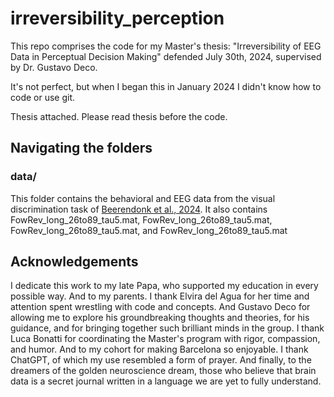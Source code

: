 # irreversibility_perception

This repo comprises the code for my Master's thesis: "Irreversibility of EEG Data in Perceptual Decision Making" defended July 30th, 2024, supervised by Dr. Gustavo Deco.

It's not perfect, but when I began this in January 2024 I didn't know how to code or use git.

Thesis attached. Please read thesis before the code.

## Navigating the folders
### data/
This folder contains the behavioral and EEG data from the visual discrimination task of [Beerendonk et al., 2024]([url](https://www.pnas.org/doi/full/10.1073/pnas.2312898121)). It also contains FowRev_long_26to89_tau5.mat, FowRev_long_26to89_tau5.mat, FowRev_long_26to89_tau5.mat, and FowRev_long_26to89_tau5.mat




## Acknowledgements
I dedicate this work to my late Papa, who supported my education in every possible way. And to my parents. I thank Elvira del Agua for her time and attention spent wrestling with code and concepts. And Gustavo Deco for allowing me to explore his groundbreaking thoughts and theories, for his guidance, and for bringing together such brilliant minds in the group. I thank Luca Bonatti for coordinating the Master's program with rigor, compassion, and humor. And to my cohort for making Barcelona so enjoyable. I thank ChatGPT, of which my use resembled a form of prayer. And finally, to the dreamers of the golden neuroscience dream, those who believe that brain data is a secret journal written in a language we are yet to fully understand.

